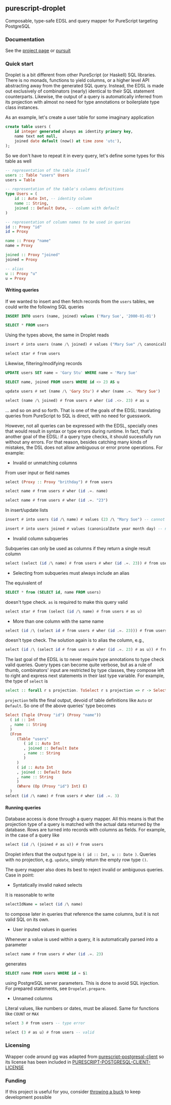 ## purescript-droplet

Composable, type-safe EDSL and query mapper for PureScript targeting PostgreSQL

### Documentation

See the [project page](https://droplet.asafe.dev/) or [pursuit](https://pursuit.purescript.org/packages/purescript-droplet)

### Quick start

Droplet is a bit different from other PureScript (or Haskell) SQL libraries. There is no monads, functions to yield columns, or a higher level API abstracting away from the generated SQL query. Instead, the EDSL is made out exclusively of combinators (nearly) identical to their SQL statement counterparts. Likewise, the output of a query is automatically inferred from its projection with almost no need for type annotations or boilerplate type class instances.

As an example, let's create a user table for some imaginary application

```sql
create table users (
    id integer generated always as identity primary key,
    name text not null,
    joined date default (now() at time zone 'utc'),
);
```

So we don't have to repeat it in every query, let's define some types for this table as well

```purescript
-- representation of the table itself
users :: Table "users" Users
users = Table

-- representation of the table's columns definitions
type Users = (
    id :: Auto Int, -- identity column
    name :: String,
    joined :: Default Date, -- column with default
)

-- representation of column names to be used in queries
id :: Proxy "id"
id = Proxy

name :: Proxy "name"
name = Proxy

joined :: Proxy "joined"
joined = Proxy

-- alias
u :: Proxy "u"
u = Proxy
```

#### Writing queries

If we wanted to insert and then fetch records from the `users` tables, we could write the following SQL queries

```sql
INSERT INTO users (name, joined) values ('Mary Sue', '2000-01-01')

SELECT * FROM users
```

Using the types above, the same in Droplet reads

```purescript
insert # into users (name /\ joined) # values ("Mary Sue" /\ canonicalDate year month day)

select star # from users
```

Likewise, filtering/modifying records

```sql
UPDATE users SET name = 'Gary Stu' WHERE name = 'Mary Sue'

SELECT name, joined FROM users WHERE id <> 23 AS u
```

```purescript
update users # set (name /\ 'Gary Stu') # wher (name .=. 'Mary Sue')

select (name /\ joined) # from users # wher (id .<>. 23) # as u
```

... and so on and so forth. That is one of the goals of the EDSL: translating queries from PureScript to SQL is direct, with no need for guesswork.

However, not all queries can be expressed with the EDSL, specially ones that would result in syntax or type errors during runtime. In fact, that's another goal of the EDSL: if a query type checks, it should sucessfully run without any errors. For that reason, besides catching many kinds of mistakes, the DSL does not allow ambiguous or error prone operations. For example:

* Invalid or unmatching columns

From user input or field names

```purescript
select (Proxy :: Proxy "brithday") # from users

select name # from users # wher (id .=. name)

select name # from users # wher (id .=. "23")
```

In insert/update lists

```purescript
insert # into users (id /\ name) # values (23 /\ "Mary Sue") -- cannot insert identity column

insert # into users joined # values (canonicalDate year month day) -- name is a required field
```

* Invalid column subqueries

Subqueries can only be used as columns if they return a single result column

```purescript
select (select (id /\ name) # from users # wher (id .=. 23)) # from users -- type error
```

* Selecting from subqueries must always include an alias

The equivalent of

```sql
SELECT * from (SELECT id, name FROM users)
```

doesn't type check. `as` is required to make this query valid

```purescript
select star # from (select (id /\ name) # from users # as u)
```

* More than one column with the same name

```purescript
select (id /\ (select id # from users # wher (id .=. 23))) # from users
```

doesn't type check. The solution again is to alias the column, e.g.,

```purescript
select (id /\ (select id # from users # wher (id .=. 23) # as u)) # from users
```

The last goal of the EDSL is to never require type annotations to type check valid queries. Query types can become quite verbose, but as a rule of thumb, combinators' input are restricted by type classes, they compose left to right and express next statements in their last type variable. For example, the type of `select` is

```purescript
select :: forall r s projection. ToSelect r s projection => r -> Select s projection E
```

`projection` tells the final output, devoid of table definitions like `Auto` or `Default`. So one of the above queries' type becomes

```purescript
Select (Tuple (Proxy "id") (Proxy "name"))
  ( id :: Int
  , name :: String
  )
  (From
     (Table "users"
        ( id :: Auto Int
        , joined :: Default Date
        , name :: String
        )
     )
     ( id :: Auto Int
     , joined :: Default Date
     , name :: String
     )
     (Where (Op (Proxy "id") Int) E)
  )
select (id /\ name) # from users # wher (id .=. 3)
```

#### Running queries

Database access is done through a query mapper. All this means is that the projection type of a query is matched with the actual data returned by the database. Rows are turned into records with columns as fields. For example, in the case of a query like

```purescript
select (id /\ (joined # as u)) # from users
```

Droplet infers that the output type is `( id :: Int, u :: Date )`. Queries with no projection, e.g. `update`, simply return the empty row type `()`.

The query mapper also does its best to reject invalid or ambiguous queries. Case in point:

* Syntatically invalid naked selects

It is reasonable to write

```purescript
selectIdName = select (id /\ name)
```

to compose later in queries that reference the same columns, but it is not valid SQL on its own.

* User inputed values in queries

Whenever a value is used within a query, it is automatically parsed into a parameter

```purescript
select name # from users # wher (id .=. 23)
```

generates

```sql
SELECT name FROM users WHERE id = $1
```

using PostgreSQL server parameters. This is done to avoid SQL injection. For prepared statements, see `Dropelet.prepare`.

* Unnamed columns

Literal values, like numbers or dates, must be aliased. Same for functions like `COUNT` or `MAX`

```purescript
select 3 # from users -- type error

select (3 # as u) # from users -- valid
```

### Licensing

Wrapper code around [pg](https://github.com/brianc/node-postgres) was adapted from [purescript-postgresql-client](https://github.com/rightfold/purescript-postgresql-client) so its license has been included in [PURESCRIPT-POSTGRESQL-CLIENT-LICENSE](PURESCRIPT-POSTGRESQL-CLIENT-LICENSE)

### Funding

If this project is useful for you, consider [throwing a buck](https://asafe.dev/donate) to keep development possible